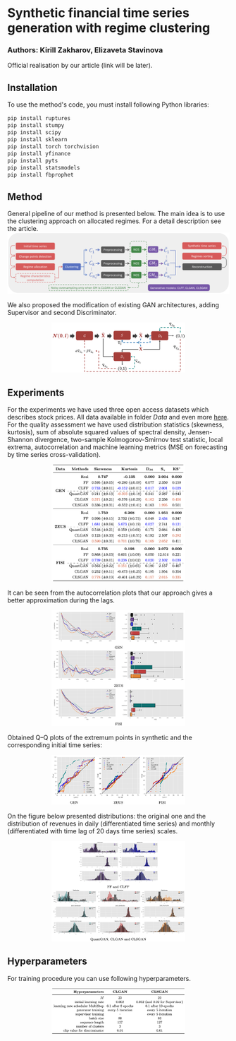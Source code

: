 # Synthetic financial time series generation with regime clustering
### Authors: Kirill Zakharov, Elizaveta Stavinova

Official realisation by our article (link will be later).
## Installation
To use the method's code, you must install following Python libraries:
```
pip install ruptures
pip install stumpy
pip install scipy
pip install sklearn
pip install torch torchvision
pip install yfinance
pip install pyts
pip install statsmodels
pip install fbprophet
```

## Method
General pipeline of our method is presented below. The main idea is to use the clustering approach on allocated regimes. For a detail description see the article.
![Pipeline](https://github.com/kirillzx/CLSGAN/blob/main/images/pipeline_V3-1.png)

We also proposed the modification of existing GAN architectures, adding Supervisor and second Discriminator.
<p align="center">
<img src="https://github.com/kirillzx/CLSGAN/blob/main/images/CLS-GAN_Pipeline-1.png"  width="60%" height="30%">
</p>

## Experiments
For the experiments we have used three open access datasets which describes stock prices. All data available in folder *Data* and even more [here](https://www.kaggle.com/datasets/borismarjanovic/price-volume-data-for-all-us-stocks-etfs).
For the quality assessment we have used distribution statistics (skewness, kurtosis), sum of absolute squared values of spectral density, Jensen-Shannon divergence, two-sample Kolmogorov-Smirnov test statistic, local extrema, autocorrelation and machine learning metrics (MSE on forecasting by time series cross-validation).

<p align="center">
<img src="https://github.com/kirillzx/CLSGAN/blob/main/images/table.png"  width="60%" height="30%">
</p>

It can be seen from the autocorrelation plots that our approach gives a better approximation during the lags.
<p align="center">
<img src="https://github.com/kirillzx/CLSGAN/blob/main/images/autocorr.png"  width="60%" height="30%">
</p>

Obtained Q–Q plots of the extremum points in synthetic and the corresponding initial time series:
<p align="center">
<img src="https://github.com/kirillzx/CLSGAN/blob/main/images/local_extrema.png"  width="60%">
</p>

On the figure below presented distributions: the original one and the distribution of revenues in daily (differentiated time series) and monthly (differentiated with time lag of 20 days time series) scales.
<p align="center">
<img src="https://github.com/kirillzx/CLSGAN/blob/main/images/distributions.png"  width="60%" height="30%">
</p>

## Hyperparameters
For training procedure you can use following hyperparameters.
<p align="center">
<img src="https://github.com/kirillzx/CLSGAN/blob/main/images/hypers.png"  width="60%" height="30%">
</p>
